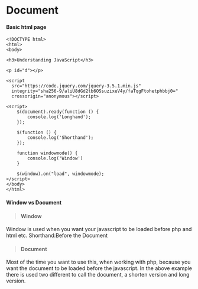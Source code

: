 # Document

#### Basic html page

```
<!DOCTYPE html>
<html>
<body>

<h3>Understanding JavaScript</h3>

<p id="d"></p>

<script
  src="https://code.jquery.com/jquery-3.5.1.min.js"
  integrity="sha256-9/aliU8dGd2tb6OSsuzixeV4y/faTqgFtohetphbbj0="
  crossorigin="anonymous"></script>

<script>
    $(document).ready(function () {
        console.log('Longhand');
    });

    $(function () {
        console.log('Shorthand');
    });

    function windowmode() {
        console.log('Window')
    }

    $(window).on("load", windowmode);
</script>
</body>
</html> 
```

#### Window vs Document

> #### Window  
Window is used when you want your javascript to be loaded before php and html etc. Shorthand:Before the Document

> #### Document  
Most of the time you want to use this, when working with php, because you want the document to be loaded before the javascript.
In the above example there is used two different to call the document, a shorten version and long version.
